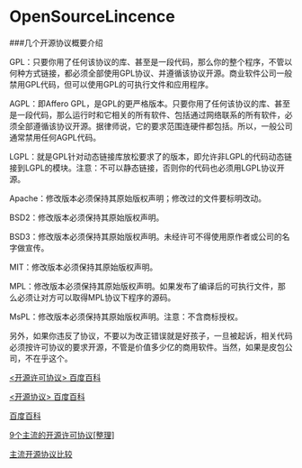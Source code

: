 OpenSourceLincence
==================
###几个开源协议概要介绍

GPL：只要你用了任何该协议的库、甚至是一段代码，那么你的整个程序，不管以何种方式链接，都必须全部使用GPL协议、并遵循该协议开源。商业软件公司一般禁用GPL代码，但可以使用GPL的可执行文件和应用程序。

AGPL：即Affero GPL，是GPL的更严格版本。只要你用了任何该协议的库、甚至是一段代码，那么运行时和它相关的所有软件、包括通过网络联系的所有软件，必须全部遵循该协议开源。据律师说，它的要求范围连硬件都包括。所以，一般公司通常禁用任何AGPL代码。

LGPL：就是GPL针对动态链接库放松要求了的版本，即允许非LGPL的代码动态链接到LGPL的模块。注意：不可以静态链接，否则你的代码也必须用LGPL协议开源。

Apache：修改版本必须保持其原始版权声明；修改过的文件要标明改动。

BSD2：修改版本必须保持其原始版权声明。

BSD3：修改版本必须保持其原始版权声明。未经许可不得使用原作者或公司的名字做宣传。

MIT：修改版本必须保持其原始版权声明。

MPL：修改版本必须保持其原始版权声明。如果发布了编译后的可执行文件，那么必须让对方可以取得MPL协议下程序的源码。

MsPL：修改版本必须保持其原始版权声明。注意：不含商标授权。

另外，如果你违反了协议，不要以为改正错误就是好孩子，一旦被起诉，相关代码必须按许可协议的要求开源，不管是价值多少亿的商用软件。当然，如果是皮包公司，不在乎这个。

[<开源许可协议> 百度百科](http://baike.baidu.com/link?url=UUfb6kH7cG8ISAhqc618pp0CxSnDo7C4bq9tFrDM2Yh4A1AEbrlV3cgscuInopaTlnG_XPcbzXlza97GA1RBOK)

[<开源协议> 百度百科](http://baike.baidu.com/link?url=UUfb6kH7cG8ISAhqc618pp0CxSnDo7C4bq9tFrDM2Yh4A1AEbrlV3cgscuInopaTlnG_XPcbzXlza97GA1RBOK)

[<creative commons>百度百科](http://baike.baidu.com/view/1224852.htm)

[9个主流的开源许可协议[整理]](http://univasity.iteye.com/blog/1292658)

[主流开源协议比较](http://www.oschina.net/news/27273/main-os-license-comparison)





